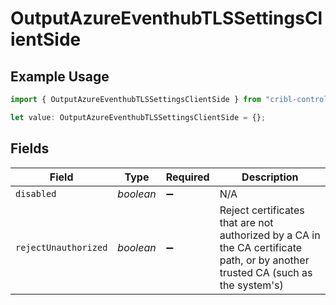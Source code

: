 # OutputAzureEventhubTLSSettingsClientSide

## Example Usage

```typescript
import { OutputAzureEventhubTLSSettingsClientSide } from "cribl-control-plane/models/operations";

let value: OutputAzureEventhubTLSSettingsClientSide = {};
```

## Fields

| Field                                                                                                                           | Type                                                                                                                            | Required                                                                                                                        | Description                                                                                                                     |
| ------------------------------------------------------------------------------------------------------------------------------- | ------------------------------------------------------------------------------------------------------------------------------- | ------------------------------------------------------------------------------------------------------------------------------- | ------------------------------------------------------------------------------------------------------------------------------- |
| `disabled`                                                                                                                      | *boolean*                                                                                                                       | :heavy_minus_sign:                                                                                                              | N/A                                                                                                                             |
| `rejectUnauthorized`                                                                                                            | *boolean*                                                                                                                       | :heavy_minus_sign:                                                                                                              | Reject certificates that are not authorized by a CA in the CA certificate path, or by another trusted CA (such as the system's) |